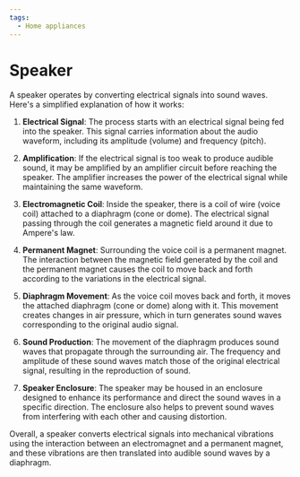 ```yaml
---
tags:
  - Home appliances
---
```


# Speaker

A speaker operates by converting electrical signals into sound waves. Here's a simplified explanation of how it works:

1. **Electrical Signal**: The process starts with an electrical signal being fed into the speaker. This signal carries information about the audio waveform, including its amplitude (volume) and frequency (pitch).

2. **Amplification**: If the electrical signal is too weak to produce audible sound, it may be amplified by an amplifier circuit before reaching the speaker. The amplifier increases the power of the electrical signal while maintaining the same waveform.

3. **Electromagnetic Coil**: Inside the speaker, there is a coil of wire (voice coil) attached to a diaphragm (cone or dome). The electrical signal passing through the coil generates a magnetic field around it due to Ampere's law.

4. **Permanent Magnet**: Surrounding the voice coil is a permanent magnet. The interaction between the magnetic field generated by the coil and the permanent magnet causes the coil to move back and forth according to the variations in the electrical signal.

5. **Diaphragm Movement**: As the voice coil moves back and forth, it moves the attached diaphragm (cone or dome) along with it. This movement creates changes in air pressure, which in turn generates sound waves corresponding to the original audio signal.

6. **Sound Production**: The movement of the diaphragm produces sound waves that propagate through the surrounding air. The frequency and amplitude of these sound waves match those of the original electrical signal, resulting in the reproduction of sound.

7. **Speaker Enclosure**: The speaker may be housed in an enclosure designed to enhance its performance and direct the sound waves in a specific direction. The enclosure also helps to prevent sound waves from interfering with each other and causing distortion.

Overall, a speaker converts electrical signals into mechanical vibrations using the interaction between an electromagnet and a permanent magnet, and these vibrations are then translated into audible sound waves by a diaphragm.